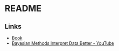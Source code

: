 # README

## Links

- [Book](https://pdhoff.github.io/book/)
- [Bayesian Methods Interpret Data Better \- YouTube](https://www.youtube.com/watch?v=YyohWpjl6KU)